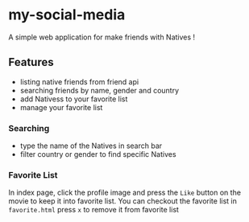 # my-social-media

A simple web application for make friends with Natives !

## Features
- listing native friends from friend api
- searching friends by name, gender and country
- add Nativess to your favorite list
- manage your favorite list

### Searching
- type the name of the Natives in search bar
- filter country or gender to find specific Natives
### Favorite List
In index page, click the profile image and press the `Like` button on the movie to keep it into favorite list.
You can checkout the favorite list in `favorite.html`
press `x` to remove it from favorite list
